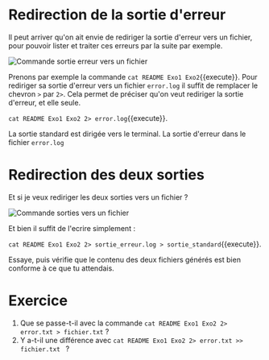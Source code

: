 # Redirection de la sortie d'erreur

Il peut arriver qu'on ait envie de rediriger la sortie d'erreur vers un fichier,
pour pouvoir lister et traiter ces erreurs par la suite par exemple.

<img src="./assets/commande_ss_se_to_terminal_file.png" alt="Commande sortie erreur vers un fichier"/>

Prenons par exemple la commande `cat README Exo1 Exo2`{{execute}}.
Pour rediriger sa sortie d'erreur vers un fichier `error.log` il suffit de remplacer le chevron `>` par `2>`. 
Cela permet de préciser qu'on veut rediriger la sortie d'erreur, et elle seule.

`cat README Exo1 Exo2 2> error.log`{{execute}}.

La sortie standard est dirigée vers le terminal. La sortie d'erreur dans le fichier `error.log`

# Redirection des deux sorties 

Et si je veux rediriger les deux sorties vers un fichier ?

<img src="./assets/commande_ss_se_to_file.png" alt="Commande sorties vers un fichier"/>

Et bien il suffit de l'ecrire simplement :

`cat README Exo1 Exo2 2> sortie_erreur.log > sortie_standard`{{execute}}.

Essaye, puis vérifie que le contenu des deux fichiers générés est bien conforme à ce que tu attendais.


# Exercice

1. Que se passe-t-il avec la commande `cat README Exo1 Exo2 2> error.txt > fichier.txt` ?
2. Y a-t-il une différence avec `cat README Exo1 Exo2 2> error.txt >> fichier.txt ` ?


